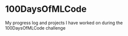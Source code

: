 # 100DaysOfMLCode
My progress log and projects I have worked on during the 100DaysOfMLCode challenge 
